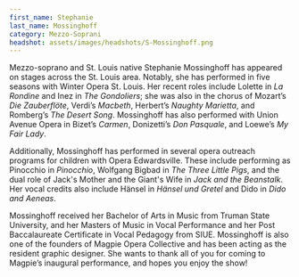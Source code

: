 ```yaml
---
first_name: Stephanie
last_name: Mossinghoff
category: Mezzo-Soprani
headshot: assets/images/headshots/S-Mossinghoff.png
---
```


Mezzo-soprano and St. Louis native Stephanie Mossinghoff has appeared on stages across the St. Louis area. Notably, she has performed in five seasons with Winter Opera St. Louis. Her recent roles include Lolette in *La Rondine* and Inez in *The Gondoliers*; she was also in the chorus of Mozart’s *Die Zauberflöte*, Verdi’s *Macbeth*, Herbert’s *Naughty Marietta*, and Romberg’s *The Desert Song*. Mossinghoff has also performed with Union Avenue Opera in Bizet’s *Carmen*, Donizetti’s *Don Pasquale*, and Loewe’s *My Fair Lady*.

Additionally, Mossinghoff has performed in several opera outreach programs for children with Opera Edwardsville. These include performing as Pinocchio in *Pinocchio*, Wolfgang Bigbad in *The Three Little Pigs*, and the dual role of Jack's Mother and the Giant's Wife in *Jack and the Beanstalk*. Her vocal credits also include Hänsel in *Hänsel und Gretel* and Dido in *Dido and Aeneas*.


Mossinghoff received her Bachelor of Arts in Music from Truman State University, and her Masters of Music in Vocal Performance and her Post Baccalaureate Certificate in Vocal Pedagogy from SIUE. Mossinghoff is also one of the founders of Magpie Opera Collective and has been acting as the resident graphic designer. She wants to thank all of you for coming to Magpie’s inaugural performance, and hopes you enjoy the show!